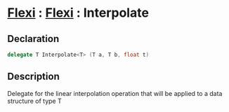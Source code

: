# [Flexi](../Docs.md) : [Flexi](Flexi.md) : Interpolate

## Declaration
```cs
delegate T Interpolate<T> (T a, T b, float t)
```

## Description
Delegate for the linear interpolation operation that will be applied to a data structure of type T